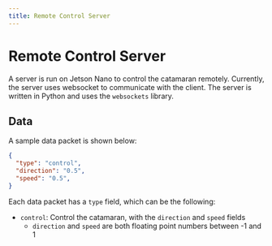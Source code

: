 ```yaml
---
title: Remote Control Server
---
```


# Remote Control Server

A server is run on Jetson Nano to control the catamaran remotely. Currently, the server uses websocket to communicate with the client. The server is written in Python and uses the `websockets` library.

## Data

A sample data packet is shown below:

```json
{
  "type": "control",
  "direction": "0.5",
  "speed": "0.5",
}
```

Each data packet has a `type` field, which can be the following:

- `control`: Control the catamaran, with the `direction` and `speed` fields
  - `direction` and `speed` are both floating point numbers between -1 and 1
